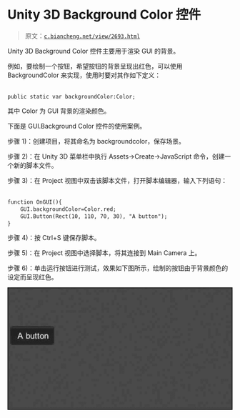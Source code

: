 # Unity 3D Background Color 控件

> 原文：[`c.biancheng.net/view/2693.html`](http://c.biancheng.net/view/2693.html)

Unity 3D Background Color 控件主要用于渲染 GUI 的背景。

例如，要绘制一个按钮，希望按钮的背景呈现出红色，可以使用 BackgroundColor 来实现，使用时要对其作如下定义：

```

public static var backgroundColor:Color;
```

其中 Color 为 GUI 背景的渲染颜色。

下面是 GUI.Background Color 控件的使用案例。

步骤 1)：创建项目，将其命名为 backgroundcolor，保存场景。

步骤 2)：在 Unity 3D 菜单栏中执行 Assets→Create→JavaScript 命令，创建一个新的脚本文件。

步骤 3)：在 Project 视图中双击该脚本文件，打开脚本编辑器，输入下列语句：

```

function OnGUI(){
    GUI.backgroundColor=Color.red;
    GUI.Button(Rect(10, 110, 70, 30), "A button");
}
```

步骤 4)：按 Ctrl+S 键保存脚本。

步骤 5)：在 Project 视图中选择脚本，将其连接到 Main Camera 上。

步骤 6)：单击运行按钮进行测试，效果如下图所示，绘制的按钮由于背景颜色的设定而呈现红色。

![测试效果](img/0ae9e51bb44de47af6aa50b6a9908714.png)